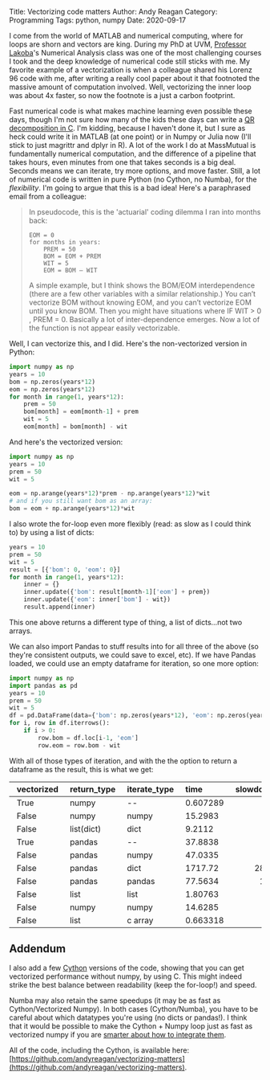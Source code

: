 Title: Vectorizing code matters
Author: Andy Reagan
Category: Programming
Tags: python, numpy
Date: 2020-09-17

I come from the world of MATLAB and numerical computing,
where for loops are shorn and vectors are king.
During my PhD at UVM,
[Professor Lakoba](http://www.cems.uvm.edu/~tlakoba/)'s Numerical Analysis class was one of the most challenging courses I took
and the deep knowledge of numerical code still sticks with me.
My favorite example of a vectorization is when a colleague shared his Lorenz 96 code with me,
after writing a really cool paper about it that footnoted the massive amount of computation involved.
Well, vectorizing the inner loop was about 4x faster,
so now the footnote is a just a carbon footprint.

Fast numerical code is what makes machine learning even possible these days,
though I'm not sure how many of the kids these days can write a [QR decomposition in C](https://www.academia.edu/4902724/Numerical_Recipes_in_C_The_Art_of_Scientific_Computing_2nd_Ed_William_H_Press).
I'm kidding, because I haven't done it, but I sure as heck could write it in MATLAB (at one point)
or in Numpy or Julia now (I'll stick to just magrittr and dplyr in R).
A lot of the work I do at MassMutual is fundamentally numerical computation,
and the difference of a pipeline that takes hours, even minutes from one that takes seconds is a big deal.
Seconds means we can iterate, try more options, and move faster.
Still, a lot of numerical code is written in pure Python (no Cython, no Numba),
for the _flexibility_.
I'm going to argue that this is a bad idea!
Here's a paraphrased email from a colleague:

> In pseudocode, this is the 'actuarial' coding dilemma I ran into months back:
>
>     EOM = 0
>     for months in years:
>         PREM = 50
>         BOM = EOM + PREM
>         WIT = 5
>         EOM = BOM – WIT
>
> A simple example, but I think shows the BOM/EOM interdependence (there are a few other variables with a similar relationship.)
> You can’t vectorize BOM without knowing EOM, and you can’t vectorize EOM until you know BOM.
> Then you might have situations where IF WIT > 0 , PREM = 0.
> Basically a lot of inter-dependence emerges.
> Now a lot of the function is not appear easily vectorizable.

Well, I can vectorize this, and I did.
Here's the non-vectorized version in Python:

```python
import numpy as np
years = 10
bom = np.zeros(years*12)
eom = np.zeros(years*12)
for month in range(1, years*12):
    prem = 50
    bom[month] = eom[month-1] + prem
    wit = 5
    eom[month] = bom[month] - wit
```

And here's the vectorized version:

```python
import numpy as np
years = 10
prem = 50
wit = 5

eom = np.arange(years*12)*prem - np.arange(years*12)*wit
# and if you still want bom as an array:
bom = eom + np.arange(years*12)*wit
```

I also wrote the for-loop even more flexibly (read: as slow as I could think to) by using a list of dicts:

```python
years = 10
prem = 50
wit = 5
result = [{'bom': 0, 'eom': 0}]
for month in range(1, years*12):
    inner = {}
    inner.update({'bom': result[month-1]['eom'] + prem})
    inner.update({'eom': inner['bom'] - wit})
    result.append(inner)
```

This one above returns a different type of thing,
a list of dicts...not two arrays.

We can also import Pandas to stuff results into for all three of the above (so they're consistent outputs, we could save to excel, etc).
If we have Pandas loaded,
we could use an empty dataframe for iteration,
so one more option:

```python
import numpy as np
import pandas as pd
years = 10
prem = 50
wit = 5
df = pd.DataFrame(data={'bom': np.zeros(years*12), 'eom': np.zeros(years*12)})
for i, row in df.iterrows():
    if i > 0:
        row.bom = df.loc[i-1, 'eom']
        row.eom = row.bom - wit
```

With all of those types of iteration,
and with the the option to return a dataframe as the result,
this is what we get:

<style>td, th { padding-left: 15px; }</style>

| vectorized   | return_type   | iterate_type   |        time |   slowdown |
|:-------------|:--------------|:---------------|:------------|-----------:|
| True         | numpy         | --             |    0.607289 |          1 |
| False        | numpy         | numpy          |   15.2983   |         25 |
| False        | list(dict)    | dict           |    9.2112   |         15 |
| True         | pandas        | --             |   37.8838   |         62 |
| False        | pandas        | numpy          |   47.0335   |         77 |
| False        | pandas        | dict           | 1717.72     |       2828 |
| False        | pandas        | pandas         |   77.5634   |        127 |
| False        | list          | list           |    1.80763  |          2 |
| False        | numpy         | numpy          |   14.6285   |         24 |
| False        | list          | c array        |    0.663318 |          1 |

## Addendum

I also add a few [Cython](https://cython.readthedocs.io/en/latest/src/tutorial/cython_tutorial.html) versions of the code,
showing that you can get vectorized performance without numpy,
by using C.
This might indeed strike the best balance between readability (keep the for-loop!) and
speed.

Numba may also retain the same speedups (it may be as fast as Cython/Vectorized Numpy).
In both cases (Cython/Numba),
you have to be careful about which datatypes you're using (no dicts or pandas!).
I think that it would be possible to make the Cython + Numpy loop just as fast
as vectorized numpy if you are [smarter about how to integrate them](https://cython.readthedocs.io/en/latest/src/userguide/memoryviews.html#memoryviews).

All of the code, including the Cython, is available here: [https://github.com/andyreagan/vectorizing-matters](https://github.com/andyreagan/vectorizing-matters).